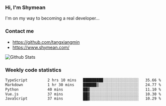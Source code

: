 ### Hi, I'm Shymean

I'm on my way to becoming a real developer...

### Contact me

- <https://github.com/tangxiangmin>
- <https://www.shymean.com/>

![Github Stats](https://github-readme-stats.vercel.app/api?username=tangxiangmin&show_icons=true&theme=dark)


###  Weekly code statistics

<!--START_SECTION:waka-->

```txt
TypeScript         2 hrs 10 mins   █████████░░░░░░░░░░░░░░░░   35.66 %
Markdown           1 hr 30 mins    ██████▒░░░░░░░░░░░░░░░░░░   24.77 %
Python             40 mins         ██▓░░░░░░░░░░░░░░░░░░░░░░   11.10 %
Vue.js             37 mins         ██▓░░░░░░░░░░░░░░░░░░░░░░   10.30 %
JavaScript         37 mins         ██▓░░░░░░░░░░░░░░░░░░░░░░   10.29 %
```

<!--END_SECTION:waka-->